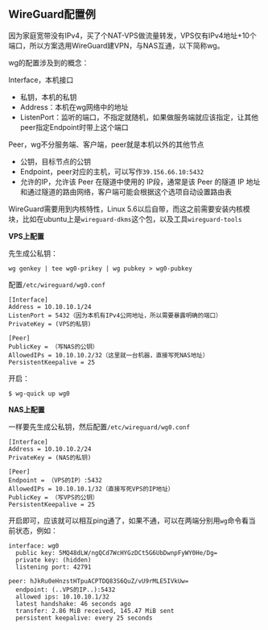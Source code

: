 ## WireGuard配置例

因为家庭宽带没有IPv4，买了个NAT-VPS做流量转发，VPS仅有IPv4地址+10个端口，所以方案选用WireGuard建VPN，与NAS互通，以下简称wg。

wg的配置涉及到的概念：

Interface，本机接口
- 私钥，本机的私钥
- Address：本机在wg网络中的地址
- ListenPort：监听的端口，不指定就随机，如果做服务端就应该指定，让其他peer指定Endpoint时带上这个端口

Peer，wg不分服务端、客户端，peer就是本机以外的其他节点
- 公钥，目标节点的公钥
- Endpoint，peer对应的主机，可以写作`39.156.66.10:5432`
- 允许的IP，允许该 Peer 在隧道中使用的 IP段，通常是该 Peer 的隧道 IP 地址和通过隧道的路由网络，客户端可能会根据这个选项自动设置路由表



WireGuard需要用到内核特性，Linux 5.6以后自带，而这之前需要安装内核模块，比如在ubuntu上是`wireguard-dkms`这个包，以及工具`wireguard-tools`



**VPS上配置**

先生成公私钥：

```
wg genkey | tee wg0-prikey | wg pubkey > wg0-pubkey
```

配置`/etc/wireguard/wg0.conf`

```
[Interface]
Address = 10.10.10.1/24
ListenPort = 5432（因为本机有IPv4公网地址，所以需要暴露明确的端口）
PrivateKey = (VPS的私钥)

[Peer]
PublicKey = （写NAS的公钥）
AllowedIPs = 10.10.10.2/32（这里就一台机器，直接写死NAS地址）
PersistentKeepalive = 25
```

开启：

```
$ wg-quick up wg0
```



**NAS上配置**

一样要先生成公私钥，然后配置`/etc/wireguard/wg0.conf`

```
[Interface]
Address = 10.10.10.2/24
PrivateKey = (NAS的私钥)

[Peer]
Endpoint = （VPS的IP）:5432
AllowedIPs = 10.10.10.1/32（直接写死VPS的IP地址）
PublicKey = （写VPS的公钥）
PersistentKeepalive = 25
```

开启即可，应该就可以相互ping通了，如果不通，可以在两端分别用`wg`命令看当前状态，例如：

```
interface: wg0
  public key: 5MQ48dLW/ngQCd7WcHYGzDCt5G6UbDwnpFyWY0He/Dg=
  private key: (hidden)
  listening port: 42791

peer: hJkRu0eHnzstHTpuACPTDQ83S6QuZ/vU9rMLE5IVkUw=
  endpoint: (..VPS的IP..):5432
  allowed ips: 10.10.10.1/32
  latest handshake: 46 seconds ago
  transfer: 2.86 MiB received, 145.47 MiB sent
  persistent keepalive: every 25 seconds
```

